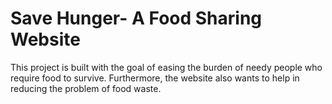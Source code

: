 # Save Hunger- A Food Sharing Website
This project is built with the goal of easing the burden of needy people who require food to survive. Furthermore, the website also wants to help in reducing the problem of food waste.
